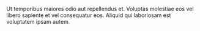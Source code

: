 Ut temporibus maiores odio aut repellendus et. Voluptas molestiae eos vel libero sapiente et vel consequatur eos. Aliquid qui laboriosam est voluptatem ipsam autem.